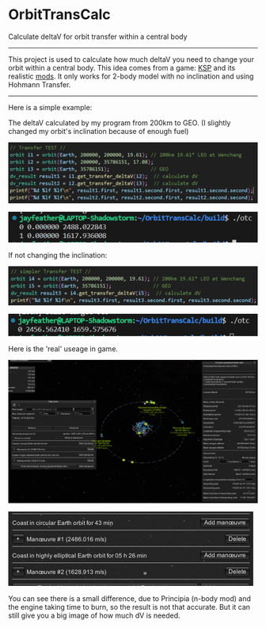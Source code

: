 # OrbitTransCalc
Calculate deltaV for orbit transfer within a central body

---

This project is used to calculate how much deltaV you need to change your orbit within a central body. This idea comes from a game: [KSP](https://store.steampowered.com/app/220200/Kerbal_Space_Program/) and its realistic [mods](https://forum.kerbalspaceprogram.com/topic/190040-rp-1-realistic-progression-one-for-ksp-1123/). It only works for 2-body model with no inclination and using Hohmann Transfer.

---

Here is a simple example:

The deltaV calculated by my program from 200km to GEO. (I slightly changed my orbit's inclination because of enough fuel)

![i1](./img/img1.png)

![i2](./img/img2.png)

If not changing the inclination:

![i5](./img/img5.png)

![i6](./img/img6.png)

Here is the 'real' useage in game.

![i3](./img/img3.png)

![i4](./img/img4.png)

You can see there is a small difference, due to Principia (n-body mod) and the engine taking time to burn, so the result is not that accurate. But it can still give you a big image of how much dV is needed.
